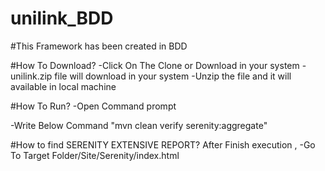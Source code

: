 # unilink_BDD
#This Framework has been created in BDD

#How To Download?
-Click On The Clone or Download in your system
-unilink.zip file will download in your system
-Unzip the file and it will available in local machine

#How To Run?
-Open Command prompt

-Write Below Command 
"mvn clean verify serenity:aggregate"

#How to find SERENITY EXTENSIVE REPORT?
After Finish execution , 
-Go To Target Folder/Site/Serenity/index.html

